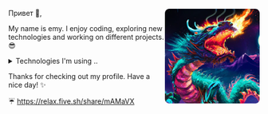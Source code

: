 <p>
  <img width="190" align='right' src="./assets/image.webp">
</p>

Привет 👋,

My name is emy. I enjoy coding, exploring new technologies and working on different projects. :sunglasses:

<details>
  <summary>Technologies I'm using ..</summary>
  </br>
  
* <a href="https://nodejs.org/en/">Node</a>
* <a href="https://reactjs.org/">React</a>
* <a href="https://www.php.net/">PHP</a>
* <a href="https://www.python.org/">Python</a>
* <a href="https://en.wikipedia.org/wiki/C_Sharp_(programming_language)">C#</a>
* <a href="https://www.mysql.com/">MySQL</a>
* <a href="https://www.nginx.com/">NGINX</a>
* <a href="https://sass-lang.com/">Sass</a>
* <a href="https://en.wikipedia.org/wiki/Bash_(Unix_shell)">Bash</a>

</details>

Thanks for checking out my profile. Have a nice day! :sparkles:

:umbrella: <a href="https://relax.five.sh/share/mAMaVX" target="_blank">https://relax.five.sh/share/mAMaVX</a>
